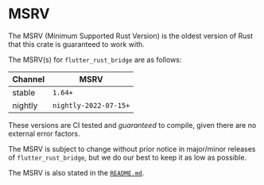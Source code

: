 # MSRV

The MSRV (Minimum Supported Rust Version) is the oldest version of Rust that
this crate is guaranteed to work with.

The MSRV(s) for `flutter_rust_bridge` are as follows:

| Channel | MSRV |
| ------- | ---- |
| stable  | <!-- stable msrv --> `1.64+` |
| nightly | <!-- nightly msrv --> `nightly-2022-07-15+` |

These versions are CI tested and _guaranteed_ to compile,
given there are no external error factors.

The MSRV is subject to change without prior notice in major/minor releases of `flutter_rust_bridge`,
but we do our best to keep it as low as possible.

The MSRV is also stated in the [`README.md`](/README.md).
